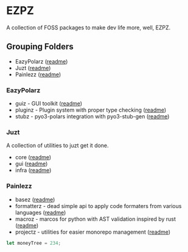 # EZPZ

A collection of FOSS packages to make dev life more, well, EZPZ.

## Grouping Folders

- EazyPolarz ([readme](ezpz/README.md))
- Juzt ([readme](juzt/README.md))
- Painlezz ([readme](painlezz/README.md))

### EazyPolarz

- guiz - GUI toolkit ([readme](ezpz/README.md))
- pluginz - Plugin system with proper type checking ([readme](ezpz/README.md))
- stubz - pyo3-polars integration with pyo3-stub-gen ([readme](ezpz/README.md))

### Juzt

A collection of utilities to juzt get it done.

- core ([readme](ezpz/README.md))
- gui ([readme](ezpz/README.md))
- infra ([readme](ezpz/README.md))

### Painlezz

- basez ([readme](ezpz/README.md))
- formatterz - dead simple api to apply code formaters from various languages ([readme](ezpz/README.md))
- macroz - marcos for python with AST validation inspired by rust ([readme](ezpz/README.md))
- projectz - utilities for easier monorepo management ([readme](ezpz/README.md))

```rust
let moneyTree = 234;
```
